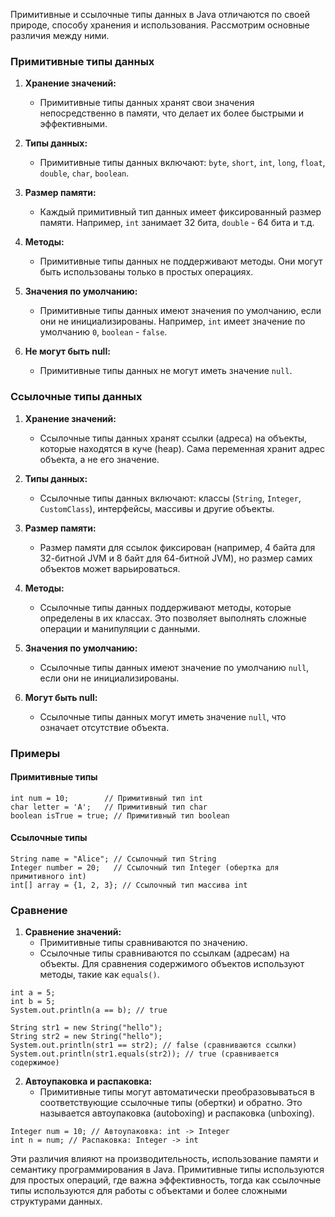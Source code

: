 Примитивные и ссылочные типы данных в Java отличаются по своей природе, способу хранения и использования. Рассмотрим основные различия между ними.

### Примитивные типы данных

1. **Хранение значений:**
    - Примитивные типы данных хранят свои значения непосредственно в памяти, что делает их более быстрыми и эффективными.

2. **Типы данных:**
    - Примитивные типы данных включают: `byte`, `short`, `int`, `long`, `float`, `double`, `char`, `boolean`.

3. **Размер памяти:**
    - Каждый примитивный тип данных имеет фиксированный размер памяти. Например, `int` занимает 32 бита, `double` - 64 бита и т.д.

4. **Методы:**
    - Примитивные типы данных не поддерживают методы. Они могут быть использованы только в простых операциях.

5. **Значения по умолчанию:**
    - Примитивные типы данных имеют значения по умолчанию, если они не инициализированы. Например, `int` имеет значение по умолчанию `0`, `boolean` - `false`.

6. **Не могут быть null:**
    - Примитивные типы данных не могут иметь значение `null`.

### Ссылочные типы данных

1. **Хранение значений:**
    - Ссылочные типы данных хранят ссылки (адреса) на объекты, которые находятся в куче (heap). Сама переменная хранит адрес объекта, а не его значение.

2. **Типы данных:**
    - Ссылочные типы данных включают: классы (`String`, `Integer`, `CustomClass`), интерфейсы, массивы и другие объекты.

3. **Размер памяти:**
    - Размер памяти для ссылок фиксирован (например, 4 байта для 32-битной JVM и 8 байт для 64-битной JVM), но размер самих объектов может варьироваться.

4. **Методы:**
    - Ссылочные типы данных поддерживают методы, которые определены в их классах. Это позволяет выполнять сложные операции и манипуляции с данными.

5. **Значения по умолчанию:**
    - Ссылочные типы данных имеют значение по умолчанию `null`, если они не инициализированы.

6. **Могут быть null:**
    - Ссылочные типы данных могут иметь значение `null`, что означает отсутствие объекта.

### Примеры

#### Примитивные типы

```
int num = 10;        // Примитивный тип int
char letter = 'A';   // Примитивный тип char
boolean isTrue = true; // Примитивный тип boolean
```

#### Ссылочные типы

```
String name = "Alice"; // Ссылочный тип String
Integer number = 20;   // Ссылочный тип Integer (обертка для примитивного int)
int[] array = {1, 2, 3}; // Ссылочный тип массива int
```

### Сравнение

1. **Сравнение значений:**
    - Примитивные типы сравниваются по значению.
    - Ссылочные типы сравниваются по ссылкам (адресам) на объекты. Для сравнения содержимого объектов используют методы, такие как `equals()`.

```
int a = 5;
int b = 5;
System.out.println(a == b); // true

String str1 = new String("hello");
String str2 = new String("hello");
System.out.println(str1 == str2); // false (сравниваются ссылки)
System.out.println(str1.equals(str2)); // true (сравнивается содержимое)
```

2. **Автоупаковка и распаковка:**
    - Примитивные типы могут автоматически преобразовываться в соответствующие ссылочные типы (обертки) и обратно. Это называется автоупаковка (autoboxing) и распаковка (unboxing).

```
Integer num = 10; // Автоупаковка: int -> Integer
int n = num; // Распаковка: Integer -> int
```

Эти различия влияют на производительность, использование памяти и семантику программирования в Java. Примитивные типы используются для простых операций, где важна эффективность, тогда как ссылочные типы используются для работы с объектами и более сложными структурами данных.